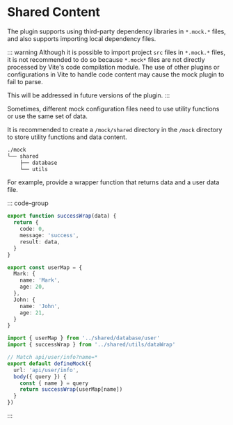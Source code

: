 # Shared Content

The plugin supports using third-party dependency libraries in `*.mock.*` files, and also supports importing local dependency files.

::: warning
Although it is possible to import project `src` files in `*.mock.*` files, it is not recommended to do so because `*.mock*` files are not directly processed by Vite's code compilation module. The use of other plugins or configurations in Vite to handle code content may cause the mock plugin to fail to parse.

This will be addressed in future versions of the plugin.
:::

Sometimes, different mock configuration files need to use utility functions or use the same set of data.

It is recommended to create a `/mock/shared` directory in the `/mock` directory to store utility functions and data content.

```sh
./mock
└── shared
    ├── database 
    └── utils
```

For example, provide a wrapper function that returns data and a user data file.

::: code-group
``` ts [shared/utils/dataWrap.ts]
export function successWrap(data) {
  return {
    code: 0,
    message: 'success',
    result: data,
  }
}
```
```ts [shared/database/user.ts]
export const userMap = {
  Mark: {
    name: 'Mark',
    age: 20,
  },
  John: {
    name: 'John',
    age: 21,
  }
}
```
```ts [user/info.mock.ts]
import { userMap } from '../shared/database/user'
import { successWrap } from '../shared/utils/dataWrap'

// Match api/user/info?name=*
export default defineMock({
  url: 'api/user/info',
  body({ query }) {
    const { name } = query
    return successWrap(userMap[name])
  }
})
```
:::
